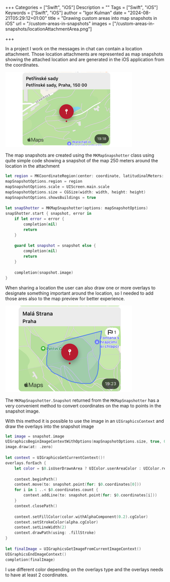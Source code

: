 +++
Categories = ["Swift", "iOS"]
Description = ""
Tags = ["Swift", "iOS"]
Keywords = ["Swift", "iOS"]
author = "Igor Kulman"
date = "2024-08-21T05:29:12+01:00"
title = "Drawing custom areas into map snapshots in iOS"
url = "/custom-areas-in-snapshots"
images = ["/custom-areas-in-snapshots/locationAttachmentArea.png"]

+++


In a project I work on the messages in chat can contain a location attachment. Those location attachments are represented as map snapshots showing the attached location and are generated in the iOS application from the coordinates.

![Location attachment](locationAttachment.png)

The map snapshots are created using the `MKMapSnapshotter` class using quite simple code showing a snapshot of the map 250 meters around the location in the attachment

```swift
let region = MKCoordinateRegion(center: coordinate, latitudinalMeters: 250, longitudinalMeters: 250)
mapSnapshotOptions.region = region
mapSnapshotOptions.scale = UIScreen.main.scale
mapSnapshotOptions.size = CGSize(width: width, height: height)
mapSnapshotOptions.showsBuildings = true

let snapShotter = MKMapSnapshotter(options: mapSnapshotOptions)
snapShotter.start { snapshot, error in
    if let error = error {
        completion(nil)
        return
    }

    guard let snapshot = snapshot else {
        completion(nil)
        return
    }

    completion(snapshot.image)
}
```                

When sharing a location the user can also draw one or more overlays to designate something important around the location, so I needed to add those ares also to the map preview for better experience.

![Location attachment](locationAttachmentArea.png)

The `MKMapSnapshotter.Snapshot` returned from the `MKMapSnapshotter` has a very convenient method to convert coordinates on the map to points in the snapshot image.

With this method it is possible to use the image in an `UIGraphicsContext` and draw the overlays into the snapshot image

```swift
let image = snapshot.image
UIGraphicsBeginImageContextWithOptions(mapSnapshotOptions.size, true, 0)
image.draw(at: .zero)

let context = UIGraphicsGetCurrentContext()!
overlays.forEach {
    let color = $0.isUserDrawnArea ? UIColor.userAreaColor : UIColor.receivedAreaColor

    context.beginPath()
    context.move(to: snapshot.point(for: $0.coordinates[0]))
    for i in 1 ..< $0.coordinates.count {
        context.addLine(to: snapshot.point(for: $0.coordinates[i]))
    }
    context.closePath()
       
    context.setFillColor(color.withAlphaComponent(0.2).cgColor)
    context.setStrokeColor(alpha.cgColor)
    context.setLineWidth(2)
    context.drawPath(using: .fillStroke)
}

let finalImage = UIGraphicsGetImageFromCurrentImageContext()
UIGraphicsEndImageContext()
completion(finalImage)
```

I use different color depending on the overlays type and the overlays needs to have at least 2 coordinates.